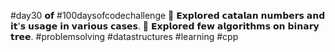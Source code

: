 #day30 𝗼𝗳 #100daysofcodechallenge
🎯 𝗘𝘅𝗽𝗹𝗼𝗿𝗲𝗱 𝗰𝗮𝘁𝗮𝗹𝗮𝗻 𝗻𝘂𝗺𝗯𝗲𝗿𝘀 𝗮𝗻𝗱 𝗶𝘁'𝘀 𝘂𝘀𝗮𝗴𝗲 𝗶𝗻 𝘃𝗮𝗿𝗶𝗼𝘂𝘀 𝗰𝗮𝘀𝗲𝘀.
🎯 𝗘𝘅𝗽𝗹𝗼𝗿𝗲𝗱 𝗳𝗲𝘄 𝗮𝗹𝗴𝗼𝗿𝗶𝘁𝗵𝗺𝘀 𝗼𝗻 𝗯𝗶𝗻𝗮𝗿𝘆 𝘁𝗿𝗲𝗲.
#problemsolving #datastructures #learning #cpp
